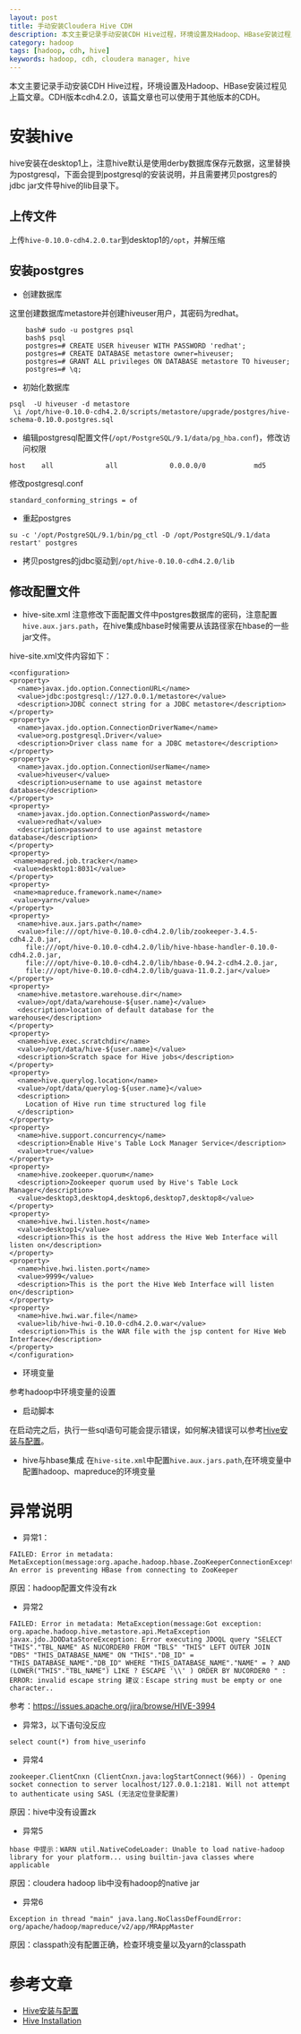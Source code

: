 ```yaml
---
layout: post
title: 手动安装Cloudera Hive CDH
description: 本文主要记录手动安装CDH Hive过程，环境设置及Hadoop、HBase安装过程见上篇文章。CDH版本cdh4.2.0，该篇文章也可以使用于其他版本的CDH。
category: hadoop
tags: [hadoop, cdh, hive]
keywords: hadoop, cdh, cloudera manager, hive
---
```


本文主要记录手动安装CDH Hive过程，环境设置及Hadoop、HBase安装过程见上篇文章。CDH版本cdh4.2.0，该篇文章也可以使用于其他版本的CDH。

# 安装hive
hive安装在desktop1上，注意hive默认是使用derby数据库保存元数据，这里替换为postgresql，下面会提到postgresql的安装说明，并且需要拷贝postgres的jdbc jar文件导hive的lib目录下。

##  上传文件
上传`hive-0.10.0-cdh4.2.0.tar`到desktop1的`/opt`，并解压缩

## 安装postgres
* 创建数据库

这里创建数据库metastore并创建hiveuser用户，其密码为redhat。

```
	bash# sudo -u postgres psql
	bash$ psql
	postgres=# CREATE USER hiveuser WITH PASSWORD 'redhat';
	postgres=# CREATE DATABASE metastore owner=hiveuser;
	postgres=# GRANT ALL privileges ON DATABASE metastore TO hiveuser;
	postgres=# \q;
```

* 初始化数据库

```
psql  -U hiveuser -d metastore
 \i /opt/hive-0.10.0-cdh4.2.0/scripts/metastore/upgrade/postgres/hive-schema-0.10.0.postgres.sql 
```

* 编辑postgresql配置文件(`/opt/PostgreSQL/9.1/data/pg_hba.conf`)，修改访问权限

```
host    all             all             0.0.0.0/0            md5
```

修改postgresql.conf

	standard_conforming_strings = of

* 重起postgres

```
su -c '/opt/PostgreSQL/9.1/bin/pg_ctl -D /opt/PostgreSQL/9.1/data restart' postgres
```

* 拷贝postgres的jdbc驱动到`/opt/hive-0.10.0-cdh4.2.0/lib`

##  修改配置文件
* hive-site.xml 
注意修改下面配置文件中postgres数据库的密码，注意配置`hive.aux.jars.path`，在hive集成hbase时候需要从该路径家在hbase的一些jar文件。

hive-site.xml文件内容如下：

```
<configuration>
<property>
  <name>javax.jdo.option.ConnectionURL</name>
  <value>jdbc:postgresql://127.0.0.1/metastore</value>
  <description>JDBC connect string for a JDBC metastore</description>
</property>
<property>
  <name>javax.jdo.option.ConnectionDriverName</name>
  <value>org.postgresql.Driver</value>
  <description>Driver class name for a JDBC metastore</description>
</property>
<property>
  <name>javax.jdo.option.ConnectionUserName</name>
  <value>hiveuser</value>
  <description>username to use against metastore database</description>
</property>
<property>
  <name>javax.jdo.option.ConnectionPassword</name>
  <value>redhat</value>
  <description>password to use against metastore database</description>
</property>
<property>
 <name>mapred.job.tracker</name>
 <value>desktop1:8031</value>
</property>
<property>
 <name>mapreduce.framework.name</name>
 <value>yarn</value>
</property>
<property>
  <name>hive.aux.jars.path</name>
  <value>file:///opt/hive-0.10.0-cdh4.2.0/lib/zookeeper-3.4.5-cdh4.2.0.jar,
	file:///opt/hive-0.10.0-cdh4.2.0/lib/hive-hbase-handler-0.10.0-cdh4.2.0.jar,
	file:///opt/hive-0.10.0-cdh4.2.0/lib/hbase-0.94.2-cdh4.2.0.jar,
	file:///opt/hive-0.10.0-cdh4.2.0/lib/guava-11.0.2.jar</value>
</property>
<property>
  <name>hive.metastore.warehouse.dir</name>
  <value>/opt/data/warehouse-${user.name}</value>
  <description>location of default database for the warehouse</description>
</property>
<property>
  <name>hive.exec.scratchdir</name>
  <value>/opt/data/hive-${user.name}</value>
  <description>Scratch space for Hive jobs</description>
</property>
<property>
  <name>hive.querylog.location</name>
  <value>/opt/data/querylog-${user.name}</value>
  <description>
    Location of Hive run time structured log file
  </description>
</property>
<property>
  <name>hive.support.concurrency</name>
  <description>Enable Hive's Table Lock Manager Service</description>
  <value>true</value>
</property>
<property>
  <name>hive.zookeeper.quorum</name>
  <description>Zookeeper quorum used by Hive's Table Lock Manager</description>
  <value>desktop3,desktop4,desktop6,desktop7,desktop8</value>
</property>
<property>
  <name>hive.hwi.listen.host</name>
  <value>desktop1</value>
  <description>This is the host address the Hive Web Interface will listen on</description>
</property>
<property>
  <name>hive.hwi.listen.port</name>
  <value>9999</value>
  <description>This is the port the Hive Web Interface will listen on</description>
</property>
<property>
  <name>hive.hwi.war.file</name>
  <value>lib/hive-hwi-0.10.0-cdh4.2.0.war</value>
  <description>This is the WAR file with the jsp content for Hive Web Interface</description>
</property>
</configuration>
```

* 环境变量

参考hadoop中环境变量的设置

* 启动脚本

在启动完之后，执行一些sql语句可能会提示错误，如何解决错误可以参考[Hive安装与配置](http://kicklinux.com/hive-deploy/)。

* hive与hbase集成
在`hive-site.xml`中配置`hive.aux.jars.path`,在环境变量中配置hadoop、mapreduce的环境变量


# 异常说明
* 异常1：

```
FAILED: Error in metadata: MetaException(message:org.apache.hadoop.hbase.ZooKeeperConnectionException: An error is preventing HBase from connecting to ZooKeeper
```

原因：hadoop配置文件没有zk

* 异常2

```
FAILED: Error in metadata: MetaException(message:Got exception: org.apache.hadoop.hive.metastore.api.MetaException javax.jdo.JDODataStoreException: Error executing JDOQL query "SELECT "THIS"."TBL_NAME" AS NUCORDER0 FROM "TBLS" "THIS" LEFT OUTER JOIN "DBS" "THIS_DATABASE_NAME" ON "THIS"."DB_ID" = "THIS_DATABASE_NAME"."DB_ID" WHERE "THIS_DATABASE_NAME"."NAME" = ? AND (LOWER("THIS"."TBL_NAME") LIKE ? ESCAPE '\\' ) ORDER BY NUCORDER0 " : ERROR: invalid escape string 建议：Escape string must be empty or one character..
```

参考：https://issues.apache.org/jira/browse/HIVE-3994

* 异常3，以下语句没反应

```	
select count(*) from hive_userinfo
```
* 异常4

```
zookeeper.ClientCnxn (ClientCnxn.java:logStartConnect(966)) - Opening socket connection to server localhost/127.0.0.1:2181. Will not attempt to authenticate using SASL (无法定位登录配置)
```

原因：hive中没有设置zk

* 异常5

```
hbase 中提示：WARN util.NativeCodeLoader: Unable to load native-hadoop library for your platform... using builtin-java classes where applicable
```

原因：cloudera hadoop lib中没有hadoop的native jar

* 异常6

```	
Exception in thread "main" java.lang.NoClassDefFoundError: org/apache/hadoop/mapreduce/v2/app/MRAppMaster
```

原因：classpath没有配置正确，检查环境变量以及yarn的classpath

# 参考文章

* [Hive安装与配置](http://kicklinux.com/hive-deploy/)
* [Hive Installation](https://ccp.cloudera.com/display/CDH4DOC/Hive+Installation)
